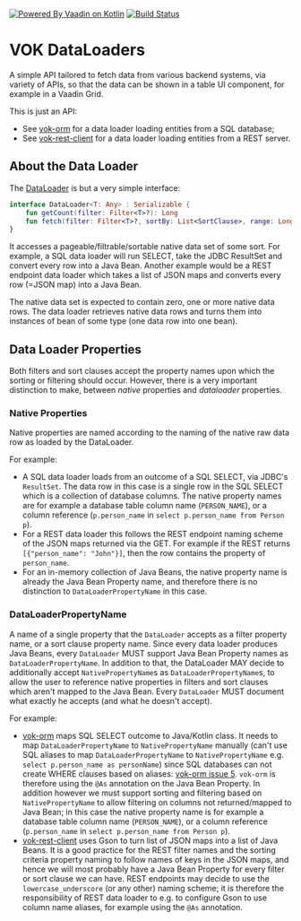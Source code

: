 [![Powered By Vaadin on Kotlin](http://vaadinonkotlin.eu/iconography/vok_badge.svg)](http://vaadinonkotlin.eu)
[![Build Status](https://travis-ci.org/mvysny/vok-dataloader.svg?branch=master)](https://travis-ci.org/mvysny/vok-dataloader)

# VOK DataLoaders

A simple API tailored to fetch data from various backend systems, via
variety of APIs, so that the data can be shown in a table UI component, for example
in a Vaadin Grid.

This is just an API:

* See [vok-orm](https://github.com/mvysny/vok-orm) for a data loader loading
  entities from a SQL database;
* See [vok-rest-client](https://github.com/mvysny/vaadin-on-kotlin/tree/master/vok-rest-client)
  for a data loader loading entities from a REST server.

## About the Data Loader

The [DataLoader](src/main/kotlin/com/github/mvysny/vokdataloader/DataLoader.kt) is but a very simple interface:

```kotlin
interface DataLoader<T: Any> : Serializable {
    fun getCount(filter: Filter<T>?): Long
    fun fetch(filter: Filter<T>?, sortBy: List<SortClause>, range: LongRange): List<T>
}
```

It accesses a pageable/filtrable/sortable native data set of some sort. For example, a SQL data loader will run SELECT, take
the JDBC ResultSet and convert every row into a Java Bean. Another example would be a REST endpoint data loader which
takes a list of JSON maps and converts every row (=JSON map) into a Java Bean.

The native data set is expected to contain zero, one or more native data rows. The data loader retrieves native data rows
and turns them into instances of bean of some type (one data row into one bean).

## Data Loader Properties

Both filters and sort clauses accept the property names upon which the sorting
or filtering should occur. However, there is a very important distinction to make,
between _native_ properties and _dataloader_ properties.

### Native Properties

Native properties are named according to the naming of the native raw data row as loaded by the DataLoader.

For example:

* A SQL data loader loads from an outcome of a SQL SELECT, via JDBC's `ResultSet`. The data row
  in this case is a single row in the SQL SELECT which is a collection of database columns. The native property names are
  for example a database table column name (`PERSON_NAME`), or a column reference (`p.person_name` in
  `select p.person_name from Person p`).
* For a REST data loader this follows the REST endpoint naming scheme of the JSON maps returned via the GET.
  For example if the REST returns `[{"person_name": "John"}]`,
  then the row contains the property of `person_name`.
* For an in-memory collection of Java Beans, the native property name is already the Java Bean Property name, and
  therefore there is no distinction to `DataLoaderPropertyName` in this case.

### DataLoaderPropertyName

A name of a single property that the `DataLoader` accepts as a filter property name, or a sort clause property name.
Since every data loader produces Java Beans, every `DataLoader` MUST support Java Bean Property names
as `DataLoaderPropertyName`. In addition to that, the DataLoader MAY decide to
additionally accept `NativePropertyName`s as `DataLoaderPropertyName`s, to allow the user to reference native properties in filters and
sort clauses which aren't mapped to the Java Bean.
Every `DataLoader` MUST document what exactly he accepts (and what he doesn't accept).

For example:

* [vok-orm](https://github.com/mvysny/vok-orm) maps SQL SELECT outcome to Java/Kotlin class. It needs to map
`DataLoaderPropertyName` to `NativePropertyName` manually (can't use SQL aliases to map `DataLoaderPropertyName` to `NativePropertyName`
e.g. `select p.person_name as personName`) since SQL databases can not create WHERE
clauses based on aliases: [vok-orm issue 5](https://github.com/mvysny/vok-orm/issues/5). `vok-orm` is therefore
using the `@As` annotation on the Java Bean Property. In addition however we must support sorting and filtering based on
`NativePropertyName` to allow filtering on columns not returned/mapped to Java Bean; in this case the native property name
is for example a database table column name (`PERSON_NAME`), or a column reference (`p.person_name` in
  `select p.person_name from Person p`).
* [vok-rest-client](https://github.com/mvysny/vaadin-on-kotlin/tree/master/vok-rest-client) uses Gson to turn list of
JSON maps into a list of Java Beans. It is a good practice for the REST filter names and the sorting criteria property naming
to follow names of keys in the JSON maps, and hence we will most probably have a Java Bean Property for every filter
or sort clause we can have. REST endpoints may decide to use the `lowercase_underscore` (or any other) naming scheme;
it is therefore the responsibility of REST data loader to e.g. to configure Gson to use column name aliases, for example using the `@As` annotation.
